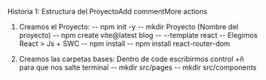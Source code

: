 Historia 1: Estructura del ProyectoAdd commentMore actions

1) Creamos el Proyecto:
    -- npm init -y 
    -- mkdir Proyecto (Nombre del proyecto)
    -- npm create vite@latest blog -- --template react
    -- Elegimos React > Js + SWC
    -- npm install
    -- npm install react-router-dom

2) Creamos las carpetas bases:
    Dentro de code escribirmos control +ñ para que nos salte terminal
    -- mkdir src/pages
    -- mkdir src/components
